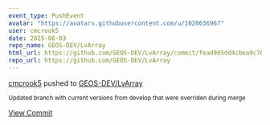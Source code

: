 ```yaml
---
event_type: PushEvent
avatar: "https://avatars.githubusercontent.com/u/102063696?"
user: cmcrook5
date: 2025-06-03
repo_name: GEOS-DEV/LvArray
html_url: https://github.com/GEOS-DEV/LvArray/commit/fead905dd4cbea9c763d0c31cbe919071e9b0150
repo_url: https://github.com/GEOS-DEV/LvArray
---
```


<a href='https://github.com/cmcrook5' target='_blank'>cmcrook5</a> pushed to <a href='https://github.com/GEOS-DEV/LvArray' target='_blank'>GEOS-DEV/LvArray</a>

<small>Updated branch with current versions from develop that were overriden during merge</small>

<a href='https://github.com/GEOS-DEV/LvArray/commit/fead905dd4cbea9c763d0c31cbe919071e9b0150' target='_blank'>View Commit</a>